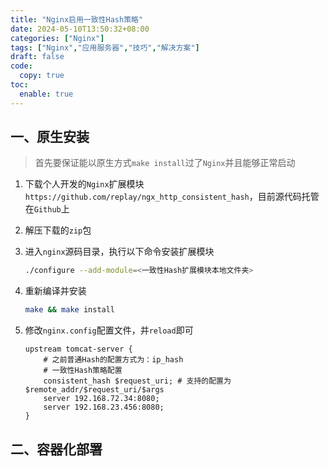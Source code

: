```yaml
---
title: "Nginx启用一致性Hash策略"
date: 2024-05-10T13:50:32+08:00
categories: ["Nginx"]
tags: ["Nginx","应用服务器","技巧","解决方案"]
draft: false
code:
  copy: true
toc:
  enable: true
---
```


## 一、原生安装

> 首先要保证能以原生方式`make install`过了`Nginx`并且能够正常启动

1. 下载个人开发的`Nginx`扩展模块`https://github.com/replay/ngx_http_consistent_hash`，目前源代码托管在`Github`上

2. 解压下载的`zip`包

3. 进入`nginx`源码目录，执行以下命令安装扩展模块

   ```sh
   ./configure --add-module=<一致性Hash扩展模块本地文件夹>
   ```

4. 重新编译并安装

   ```sh
   make && make install
   ```

5. 修改`nginx.config`配置文件，并`reload`即可

   ```nginx
   upstream tomcat-server {
       # 之前普通Hash的配置方式为：ip_hash
       # 一致性Hash策略配置
       consistent_hash $request_uri; # 支持的配置为 $remote_addr/$request_uri/$args
       server 192.168.72.34:8080;
       server 192.168.23.456:8080;
   }
   ```

## 二、容器化部署
